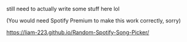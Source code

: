 still need to actually write some stuff here lol

(You would need Spotify Premium to make this work correctly, sorry)

https://liam-223.github.io/Random-Spotify-Song-Picker/
